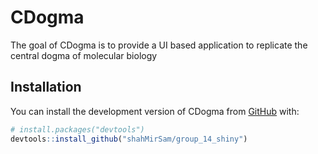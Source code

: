 
# CDogma

The goal of CDogma is to provide a UI based application to replicate the
central dogma of molecular biology

## Installation

You can install the development version of CDogma from
[GitHub](https://github.com/shahMirSam/group_14_shiny) with:

``` r
# install.packages("devtools")
devtools::install_github("shahMirSam/group_14_shiny")
```
